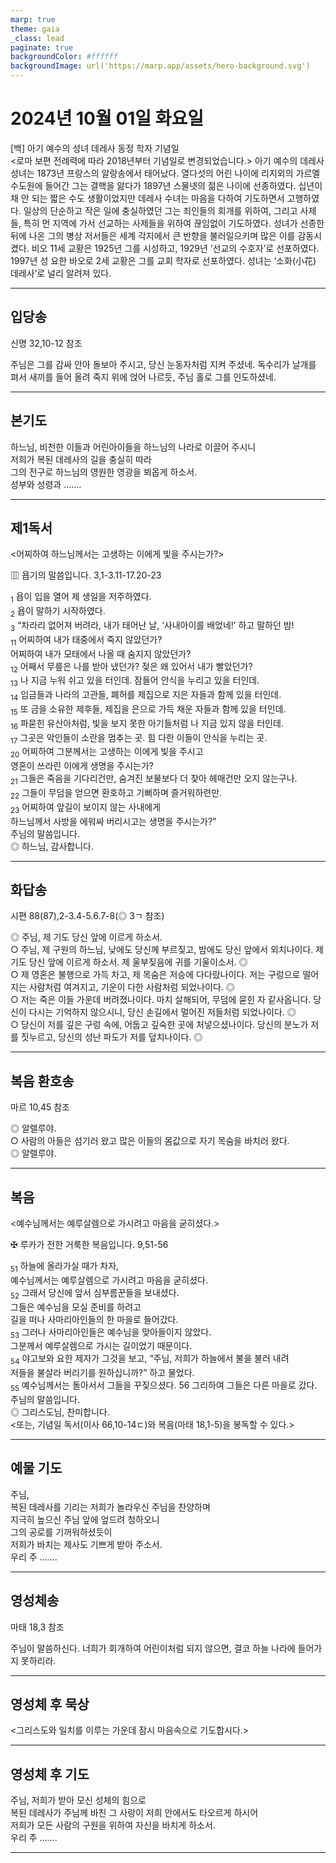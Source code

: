 ```yaml
---
marp: true
theme: gaia
_class: lead
paginate: true
backgroundColor: #ffffff
backgroundImage: url('https://marp.app/assets/hero-background.svg')
---
```


# 2024년 10월 01일 화요일

[백] 아기 예수의 성녀 데레사 동정 학자 기념일  
<로마 보편 전례력에 따라 2018년부터 기념일로 변경되었습니다.>
아기 예수의 데레사 성녀는 1873년 프랑스의 알랑송에서 태어났다. 열다섯의 어린 나이에 리지외의 가르멜 수도원에 들어간 그는 결핵을 앓다가 1897년 스물넷의 젊은 나이에 선종하였다. 십년이 채 안 되는 짧은 수도 생활이었지만 데레사 수녀는 마음을 다하여 기도하면서 고행하였다. 일상의 단순하고 작은 일에 충실하였던 그는 죄인들의 회개를 위하여, 그리고 사제들, 특히 먼 지역에 가서 선교하는 사제들을 위하여 끊임없이 기도하였다.
성녀가 선종한 뒤에 나온 그의 병상 저서들은 세계 각지에서 큰 반향을 불러일으키며 많은 이를 감동시켰다. 비오 11세 교황은 1925년 그를 시성하고, 1929년 ‘선교의 수호자’로 선포하였다. 1997년 성 요한 바오로 2세 교황은 그를 교회 학자로 선포하였다. 성녀는 ‘소화(小花) 데레사’로 널리 알려져 있다.




---

## 입당송

신명 32,10-12 참조

주님은 그를 감싸 안아 돌보아 주시고, 당신 눈동자처럼 지켜 주셨네. 독수리가 날개를 펴서 새끼를 들어 올려 죽지 위에 얹어 나르듯, 주님 홀로 그를 인도하셨네.  
  


---

## 본기도

하느님, 비천한 이들과 어린아이들을 하느님의 나라로 이끌어 주시니  
저희가 복된 데레사의 길을 충실히 따라  
그의 전구로 하느님의 영원한 영광을 뵈옵게 하소서.  
성부와 성령과 …….  
  


---

## 제1독서

<어찌하여 하느님께서는 고생하는 이에게 빛을 주시는가?>

▥ 욥기의 말씀입니다. 3,1-3.11-17.20-23

<sub>1</sub> 욥이 입을 열어 제 생일을 저주하였다.  
<sub>2</sub> 욥이 말하기 시작하였다.  
<sub>3</sub> “차라리 없어져 버려라, 내가 태어난 날, ‘사내아이를 배었네!’ 하고 말하던 밤!  
<sub>11</sub> 어찌하여 내가 태중에서 죽지 않았던가?  
어찌하여 내가 모태에서 나올 때 숨지지 않았던가?  
<sub>12</sub> 어째서 무릎은 나를 받아 냈던가? 젖은 왜 있어서 내가 빨았던가?  
<sub>13</sub> 나 지금 누워 쉬고 있을 터인데. 잠들어 안식을 누리고 있을 터인데.  
<sub>14</sub> 임금들과 나라의 고관들, 폐허를 제집으로 지은 자들과 함께 있을 터인데.  
<sub>15</sub> 또 금을 소유한 제후들, 제집을 은으로 가득 채운 자들과 함께 있을 터인데.  
<sub>16</sub> 파묻힌 유산아처럼, 빛을 보지 못한 아기들처럼 나 지금 있지 않을 터인데.  
<sub>17</sub> 그곳은 악인들이 소란을 멈추는 곳. 힘 다한 이들이 안식을 누리는 곳.  
<sub>20</sub> 어찌하여 그분께서는 고생하는 이에게 빛을 주시고  
영혼이 쓰라린 이에게 생명을 주시는가?  
<sub>21</sub> 그들은 죽음을 기다리건만, 숨겨진 보물보다 더 찾아 헤매건만 오지 않는구나.  
<sub>22</sub> 그들이 무덤을 얻으면 환호하고 기뻐하며 즐거워하련만.  
<sub>23</sub> 어찌하여 앞길이 보이지 않는 사내에게  
하느님께서 사방을 에워싸 버리시고는 생명을 주시는가?”  
주님의 말씀입니다.  
◎ 하느님, 감사합니다.  
  


---

## 화답송

시편 88(87),2-3.4-5.6.7-8(◎ 3ㄱ 참조)

◎ 주님, 제 기도 당신 앞에 이르게 하소서.  
○ 주님, 제 구원의 하느님, 낮에도 당신께 부르짖고, 밤에도 당신 앞에서 외치나이다. 제 기도 당신 앞에 이르게 하소서. 제 울부짖음에 귀를 기울이소서. ◎  
○ 제 영혼은 불행으로 가득 차고, 제 목숨은 저승에 다다랐나이다. 저는 구렁으로 떨어지는 사람처럼 여겨지고, 기운이 다한 사람처럼 되었나이다. ◎  
○ 저는 죽은 이들 가운데 버려졌나이다. 마치 살해되어, 무덤에 묻힌 자 같사옵니다. 당신이 다시는 기억하지 않으시니, 당신 손길에서 멀어진 저들처럼 되었나이다. ◎  
○ 당신이 저를 깊은 구렁 속에, 어둡고 깊숙한 곳에 처넣으셨나이다. 당신의 분노가 저를 짓누르고, 당신의 성난 파도가 저를 덮치나이다. ◎  
  


---

## 복음 환호송

마르 10,45 참조

◎ 알렐루야.  
○ 사람의 아들은 섬기러 왔고 많은 이들의 몸값으로 자기 목숨을 바치러 왔다.  
◎ 알렐루야.  
  


---

## 복음

<예수님께서는 예루살렘으로 가시려고 마음을 굳히셨다.>

✠ 루카가 전한 거룩한 복음입니다. 9,51-56

<sub>51</sub> 하늘에 올라가실 때가 차자,  
예수님께서는 예루살렘으로 가시려고 마음을 굳히셨다.  
<sub>52</sub> 그래서 당신에 앞서 심부름꾼들을 보내셨다.  
그들은 예수님을 모실 준비를 하려고  
길을 떠나 사마리아인들의 한 마을로 들어갔다.  
<sub>53</sub> 그러나 사마리아인들은 예수님을 맞아들이지 않았다.  
그분께서 예루살렘으로 가시는 길이었기 때문이다.  
<sub>54</sub> 야고보와 요한 제자가 그것을 보고, “주님, 저희가 하늘에서 불을 불러 내려  
저들을 불살라 버리기를 원하십니까?” 하고 물었다.  
<sub>55</sub> 예수님께서는 돌아서서 그들을 꾸짖으셨다. 56 그리하여 그들은 다른 마을로 갔다.  
주님의 말씀입니다.  
◎ 그리스도님, 찬미합니다.  
<또는, 기념일 독서(이사 66,10-14ㄷ)와 복음(마태 18,1-5)을 봉독할 수 있다.>  
  


---

## 예물 기도

주님,  
복된 데레사를 기리는 저희가 놀라우신 주님을 찬양하며  
지극히 높으신 주님 앞에 엎드려 청하오니  
그의 공로를 기꺼워하셨듯이  
저희가 바치는 제사도 기쁘게 받아 주소서.  
우리 주 …….  
  


---

## 영성체송

마태 18,3 참조

주님이 말씀하신다. 너희가 회개하여 어린이처럼 되지 않으면, 결코 하늘 나라에 들어가지 못하리라.  
  


---

## 영성체 후 묵상

<그리스도와 일치를 이루는 가운데 잠시 마음속으로 기도합시다.>  


---

## 영성체 후 기도

주님, 저희가 받아 모신 성체의 힘으로  
복된 데레사가 주님께 바친 그 사랑이 저희 안에서도 타오르게 하시어  
저희가 모든 사람의 구원을 위하여 자신을 바치게 하소서.  
우리 주 …….  
  


---